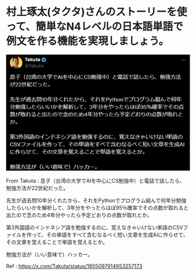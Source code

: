 # **村上琢太**(タクタ)さんのストーリーを使って、簡単なN4レベルの日本語単語で例文を作る機能を実現しましょう。

![Takuta Image](Takuta.jpg)

From Takuta :
息子（台湾の大学でAIを中心にCS勉強中）と電話で話したら、勉強方法が22世紀だった。

先生が過去問10年分くれたから、それをPythonでプログラム組んで何年分勉強したらいいかを解析して、3年分をやったらほぼ95％確率でその点数が取れると出たので念のため4年分やったら予定どおりの点数が取れとか。

第3外国語のインドネシア語を勉強するのに、覚えなきゃいけない単語のCSVファイルを作って、その単語をすべて含むなるべく短い文章を生成AIに作らせて、その文章を覚えることで単語を覚えるとか。

勉強方法が（いい意味で）ハッカー。

Ref : https://x.com/Takuta/status/1855097914953257173
